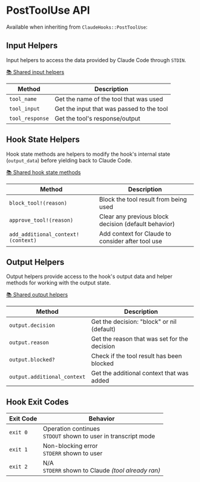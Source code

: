 # PostToolUse API

Available when inheriting from `ClaudeHooks::PostToolUse`:

## Input Helpers
Input helpers to access the data provided by Claude Code through `STDIN`.

[📚 Shared input helpers](COMMON.md#input-helpers)

| Method | Description |
|--------|-------------|
| `tool_name` | Get the name of the tool that was used |
| `tool_input` | Get the input that was passed to the tool |
| `tool_response` | Get the tool's response/output |

## Hook State Helpers
Hook state methods are helpers to modify the hook's internal state (`output_data`) before yielding back to Claude Code.

[📚 Shared hook state methods](COMMON.md#hook-state-methods)

| Method | Description |
|--------|-------------|
| `block_tool!(reason)` | Block the tool result from being used |
| `approve_tool!(reason)` | Clear any previous block decision (default behavior) |
| `add_additional_context!(context)` | Add context for Claude to consider after tool use |

## Output Helpers
Output helpers provide access to the hook's output data and helper methods for working with the output state.

[📚 Shared output helpers](COMMON.md#output-helpers)

| Method | Description |
|--------|-------------|
| `output.decision` | Get the decision: "block" or nil (default) |
| `output.reason` | Get the reason that was set for the decision |
| `output.blocked?` | Check if the tool result has been blocked |
| `output.additional_context` | Get the additional context that was added |

## Hook Exit Codes

| Exit Code | Behavior |
|-----------|----------|
| `exit 0` | Operation continues<br/>`STDOUT` shown to user in transcript mode |
| `exit 1` | Non-blocking error<br/>`STDERR` shown to user |
| `exit 2` | N/A<br/>`STDERR` shown to Claude *(tool already ran)* |